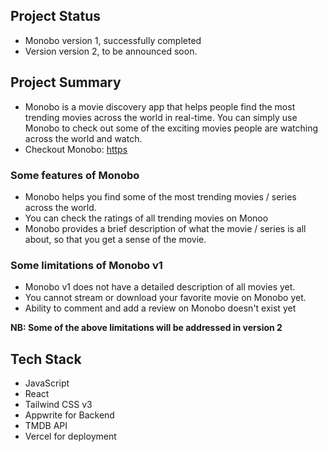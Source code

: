 ## Project Status
- Monobo version 1, successfully completed
- Version version 2, to be announced soon.

## Project Summary
- Monobo is a movie discovery app that helps people find the most trending movies across the world in real-time. You can simply use Monobo to check out some of the exciting movies people are watching across the world and watch.
- Checkout Monobo: [https](https://monobo.vercel.app
)


### Some features of Monobo
- Monobo helps you find some of the most trending movies / series across the world.
- You can check the ratings of all trending movies on Monoo
- Monobo provides a brief description of what the movie / series is all about, so that you get a sense of the movie.

### Some limitations of Monobo v1
- Monobo v1 does not have a detailed description of all movies yet.
- You cannot stream or download your favorite movie on Monobo yet.
- Ability to comment and add a review on Monobo doesn't exist yet

**NB: Some of the above limitations will be addressed in version 2**

## Tech Stack
- JavaScript
- React
- Tailwind CSS v3
- Appwrite for Backend
- TMDB API
- Vercel for deployment



